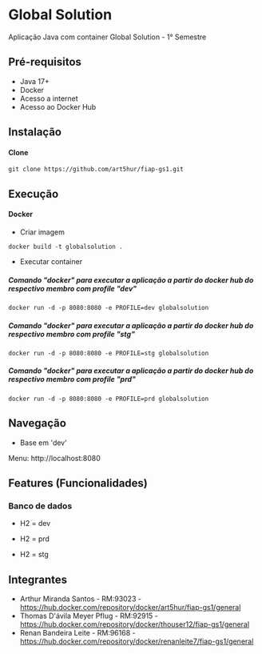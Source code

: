 # Global Solution

Aplicação Java com container Global Solution - 1° Semestre

## Pré-requisitos

- Java 17+
- Docker 
- Acesso a internet
- Acesso ao Docker Hub

## Instalação

#### Clone

```
git clone https://github.com/art5hur/fiap-gs1.git
```

## Execução


#### Docker

* Criar imagem

```
docker build -t globalsolution .
```

* Executar container

##### Comando "docker" para executar a aplicação a partir do docker hub do respectivo membro com profile "dev"
```
docker run -d -p 8080:8080 -e PROFILE=dev globalsolution
```

##### Comando "docker" para executar a aplicação a partir do docker hub do respectivo membro com profile "stg"
```
docker run -d -p 8080:8080 -e PROFILE=stg globalsolution
```

##### Comando "docker" para executar a aplicação a partir do docker hub do respectivo membro com profile "prd"
```
docker run -d -p 8080:8080 -e PROFILE=prd globalsolution
```

## Navegação

- Base em 'dev'

Menu:
http://localhost:8080


## Features (Funcionalidades)

### Banco de dados

- H2 = dev

- H2 = prd

- H2 = stg

## Integrantes

- Arthur Miranda Santos - RM:93023  -  https://hub.docker.com/repository/docker/art5hur/fiap-gs1/general
- Thomas D'ávila Meyer Pflug - RM:92915  -  https://hub.docker.com/repository/docker/thouser12/fiap-gs1/general
- Renan Bandeira Leite - RM:96168 - https://hub.docker.com/repository/docker/renanleite7/fiap-gs1/general

